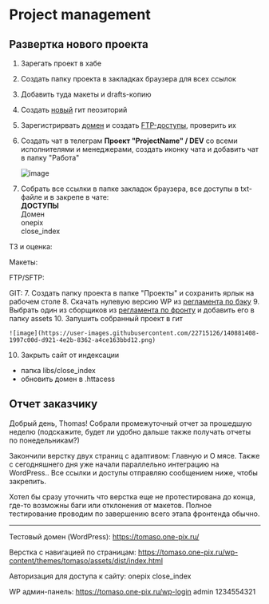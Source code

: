 # Project management

## Развертка нового проекта

1. Зарегать проект в хабе
2. Создать папку проекта в закладках браузера для всех ссылок
3. Добавить туда макеты и drafts-копию
4. Создать [новый](https://github.com/new) гит пеозиторий
5. Зарегистрирвать [домен](https://cp.beget.com/domains) и создать [FTP-доступы](https://cp.beget.com/ftp), проверить их
6. Создать чат в телеграм **Проект "ProjectName" / DEV** со всеми исполнителями и менеджерами, создать иконку чата и добавить чат в папку "Работа"
  
    ![image](https://user-images.githubusercontent.com/22715126/140881250-318ef022-872f-4e4a-96c0-47a13fb6fbf0.png)
 
7. Собрать все ссылки в папке закладок браузера, все доступы в txt-файле и в закрепе в чате:  
  **ДОСТУПЫ**  
  Домен  
  onepix  
  close_index
  
  ТЗ и оценка:
  
  Макеты:
  
  FTP/SFTP:
  
  GIT:
7. Создать папку проекта в папке "Проекты" и сохранить ярлык на рабочем столе
8. Скачать нулевую версию WP из [регламента по бэку](https://github.com/dev-kick/wp-theme-rules)
9. Выбрать один из сборщиков из [регламента по фронту](https://github.com/saimon322/frontend-builder-rules) и добавить его в папку assets
10. Запушить собранный проект в гит

    ![image](https://user-images.githubusercontent.com/22715126/140881408-1997c00d-d921-4e2b-8362-a4ce163bbd12.png)
    
10. Закрыть сайт от индексации
  - папка libs/close_index
  - обновить домен в .httacess

## Отчет заказчику

Добрый день, Thomas!
Собрали промежуточный отчет за прошедшую неделю (подскажите, будет ли удобно дальше также получать отчеты по понедельникам?)

Закончили верстку двух страниц с адаптивом: 
Главную и О мясе. Также с сегодняшнего дня уже начали параллельно интеграцию на WordPress.. Все ссылки и доступы отправляю сообщением ниже, чтобы закрепить.

Хотел бы сразу уточнить что верстка еще не протестирована до конца, где-то возможны баги или отклонения от макетов. Полное тестирование проводим по завершению всего этапа фронтенда обычно.

---

Тестовый домен (WordPress):
https://tomaso.one-pix.ru/

Верстка с навигацией по страницам:
https://tomaso.one-pix.ru/wp-content/themes/tomaso/assets/dist/index.html

Авторизация для доступа к сайту:
onepix
close_index

WP админ-панель:
https://tomaso.one-pix.ru/wp-login
admin
1234554321
